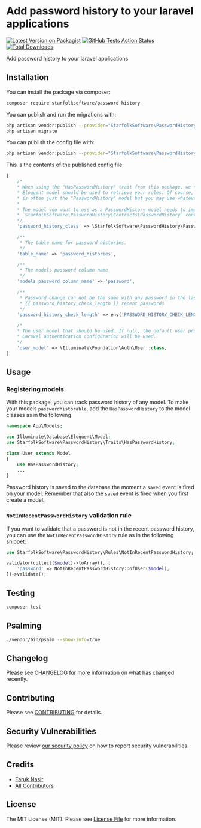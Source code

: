 # Add password history to your laravel applications

[![Latest Version on Packagist](https://img.shields.io/packagist/v/starfolksoftware/password-history.svg?style=flat-square)](https://packagist.org/packages/starfolksoftware/password-history)
[![GitHub Tests Action Status](https://img.shields.io/github/workflow/status/starfolksoftware/password-history/run-tests?label=tests)](https://github.com/starfolksoftware/password-history/actions?query=workflow%3Arun-tests+branch%3Amaster)
[![Total Downloads](https://img.shields.io/packagist/dt/starfolksoftware/password-history.svg?style=flat-square)](https://packagist.org/packages/starfolksoftware/password-history)


Add password history to your laravel applications

## Installation

You can install the package via composer:

```bash
composer require starfolksoftware/password-history
```

You can publish and run the migrations with:

```bash
php artisan vendor:publish --provider="StarfolkSoftware\PasswordHistory\PasswordHistoryServiceProvider" --tag="migrations"
php artisan migrate
```

You can publish the config file with:
```bash
php artisan vendor:publish --provider="StarfolkSoftware\PasswordHistory\PasswordHistoryServiceProvider" --tag="config"
```

This is the contents of the published config file:

```php
[
    /*
    * When using the "HasPasswordHistory" trait from this package, we need to know which
    * Eloquent model should be used to retrieve your roles. Of course, it
    * is often just the "PasswordHistory" model but you may use whatever you like.
    *
    * The model you want to use as a PasswordHistory model needs to implement the
    * `StarfolkSoftware\PasswordHistory\Contracts\PasswordHistory` contract.
    */
    'password_history_class' => \StarfolkSoftware\PasswordHistory\PasswordHistory::class,

    /**
     * The table name for password histories.
     */
    'table_name' => 'password_histories',

    /**
     * The models password column name
     */
    'models_password_column_name' => 'password',

    /**
     * Password change can not be the same with any password in the last 
     * {{ password_history_check_length }} recent passwords
     */
    'password_history_check_length' => env('PASSWORD_HISTORY_CHECK_LENGTH', 5),

    /*
    * The user model that should be used. If null, the default user provider from your
    * Laravel authentication configuration will be used.
    */
    'user_model' => \Illuminate\Foundation\Auth\User::class,
]
```

## Usage

### Registering models

With this package, you can track password history of any model. To make your 
models `passwordhistorable`, add the `HasPasswordHistory` to the model classes as 
in the following

``` php
namespace App\Models;

use Illuminate\Database\Eloquent\Model;
use StarfolkSoftware\PasswordHistory\Traits\HasPasswordHistory;

class User extends Model
{
    use HasPasswordHistory;
    ...
}
```

Password history is saved to the database the moment a `saved` event is fired on your model. Remember that also the `saved` event is fired when you first create a model.

### `NotInRecentPasswordHistory` validation rule

If you want to validate that a password is not in the recent password history, you 
can use the `NotInRecentPasswordHistory` rule as in the following snippet:

```php
use StarfolkSoftware\PasswordHistory\Rules\NotInRecentPasswordHistory;

validator(collect($model)->toArray(), [
    'password' => NotInRecentPasswordHistory::ofUser($model),
])->validate();
```

## Testing

``` bash
composer test
```

## Psalming

```bash
./vendor/bin/psalm --show-info=true
```

## Changelog

Please see [CHANGELOG](CHANGELOG.md) for more information on what has changed recently.

## Contributing

Please see [CONTRIBUTING](.github/CONTRIBUTING.md) for details.

## Security Vulnerabilities

Please review [our security policy](../../security/policy) on how to report security vulnerabilities.

## Credits

- [Faruk Nasir](https://github.com/frknasir)
- [All Contributors](../../contributors)

## License

The MIT License (MIT). Please see [License File](LICENSE.md) for more information.
